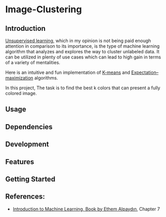 # Image-Clustering

## Introduction
[Unsupervised learning](https://en.wikipedia.org/wiki/Unsupervised_learning), which in my opinion is not being paid enough attention in comparison to its importance, is the type of machine learning algorithm that analyzes and explores the way to cluster unlabeled data. It can be utilized in plenty of use cases which can lead to high gain in terms of a variety of mentalities.

Here is an intuitive and fun implementation of [K-means](https://en.wikipedia.org/wiki/K-means_clustering) and [Expectation–maximization](https://en.wikipedia.org/wiki/Expectation%E2%80%93maximization_algorithm) algorithms.

In this project, The task is to find the best k colors that can present a fully colored image.


## Usage

## Dependencies

## Development

## Features

## Getting Started




## References:

- [Introduction to Machine Learning, Book by Ethem Alpaydın](https://books.google.com/books/about/Introduction_to_Machine_Learning.html?id=NP5bBAAAQBAJ&source=kp_book_description), Chapter 7


[ci-badge]: https://github.com/executablebooks/markdown-it-plugin-template/workflows/CI/badge.svg
[ci-link]: https://github.com/executablebooks/markdown-it--plugin-template/actions
[GitHub Actions]: https://docs.github.com/en/actions
[GitHub Pages]: https://docs.github.com/en/pages

